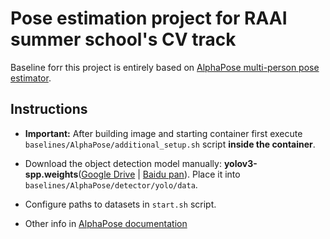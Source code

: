 # Pose estimation project for RAAI summer school's CV track

Baseline forr this project is entirely based on [AlphaPose multi-person pose estimator](https://github.com/MVIG-SJTU/AlphaPose).

## Instructions

- **Important:** After building image and starting container first execute `baselines/AlphaPose/additional_setup.sh` script **inside the container**.

- Download the object detection model manually: **yolov3-spp.weights**([Google Drive](https://drive.google.com/open?id=1D47msNOOiJKvPOXlnpyzdKA3k6E97NTC) | [Baidu pan](https://pan.baidu.com/s/1Zb2REEIk8tcahDa8KacPNA)). Place it into `baselines/AlphaPose/detector/yolo/data`.

- Configure paths to datasets in `start.sh` script.

- Other info in [AlphaPose documentation](https://github.com/MVIG-SJTU/AlphaPose/blob/master/README.md)
